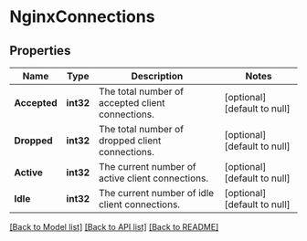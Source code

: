 # NginxConnections

## Properties
Name | Type | Description | Notes
------------ | ------------- | ------------- | -------------
**Accepted** | **int32** | The total number of accepted client connections. | [optional] [default to null]
**Dropped** | **int32** | The total number of dropped client connections. | [optional] [default to null]
**Active** | **int32** | The current number of active client connections. | [optional] [default to null]
**Idle** | **int32** | The current number of idle client connections. | [optional] [default to null]

[[Back to Model list]](../README.md#documentation-for-models) [[Back to API list]](../README.md#documentation-for-api-endpoints) [[Back to README]](../README.md)


